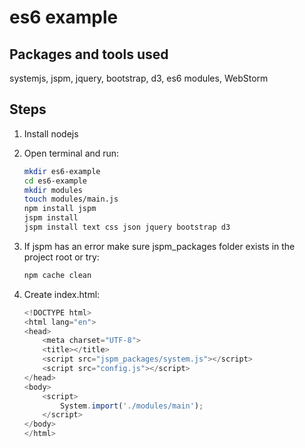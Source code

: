 es6 example
===========

Packages and tools used
---
systemjs, jspm, jquery, bootstrap, d3, es6 modules, WebStorm

Steps
---

1. Install nodejs
2. Open terminal and run:

    ```sh
    mkdir es6-example
    cd es6-example
    mkdir modules
    touch modules/main.js
    npm install jspm
    jspm install
    jspm install text css json jquery bootstrap d3
    ```
    
2. If jspm has an error make sure jspm_packages folder exists in the project root or try: 
    
    ```sh
    npm cache clean
    ```
    
3. Create index.html:

    ```javascript
    <!DOCTYPE html>
    <html lang="en">
    <head>
        <meta charset="UTF-8">
        <title></title>
        <script src="jspm_packages/system.js"></script>
        <script src="config.js"></script>
    </head>
    <body>
        <script>
            System.import('./modules/main');
        </script>
    </body>
    </html>
    ```
